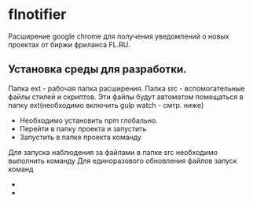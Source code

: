 # flnotifier

Расширение google chrome для получения уведомлений о новых проектах от биржи фриланса FL.RU.

## Установка среды для разработки.
Папка ext - рабочая папка расширения.
Папка src - вспомогательные файлы стилей и скриптов. Эти файлы будут автоматом помещаться в папку ext(необходимо включить gulp watch - смтр. ниже)

+ Необходимо установить npm глобально.
+ Перейти в папку проекта и запустить <npm i >
+ Запустить в папке проекта команду <gulp >

Для запуска наблюдения за файлами в папке src необходимо выполнить команду <gulp watch>
Для единоразового обновления файлов запуск команд
+ <gulp minCss >
+ <gulp minJs >
